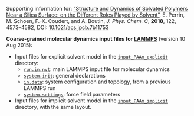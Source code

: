 Supporting information for: [“Structure and Dynamics of Solvated Polymers Near a Silica Surface: on the Different Roles Played by Solvent”](https://doi.org/10.1021/acs.jpcb.7b11753), E. Perrin, M. Schoen, F.-X. Coudert, and A. Boutin, _J. Phys. Chem. C_, **2018**, 122, 4573–4582, DOI: [10.1021/acs.jpcb.7b11753](https://doi.org/acs.jpcb.7b11753)



**Coarse-grained molecular dynamics input files for [LAMMPS](http://lammps.sandia.gov/)** (version 10 Aug 2015):

- Input files for explicit solvent model in the [`input_PAAm_explicit`](input_PAAm_explicit/) directory:
  - [`run.in.nvt`](input_PAAm_explicit/run.in.nvt): main LAMMPS input file for molecular dynamics
  - [`system.init`](input_PAAm_explicit/system.init): general declarations
  - [`in.data`](input_PAAm_explicit/in.data): system configuration and topology, from a previous LAMMPS run
  - [`system.settings`](input_PAAm_explicit/system.settings): force field parameters
- Input files for implicit solvent model in the [`input_PAAm_implicit`](input_PAAm_implicit/) directory, with the same layout.
